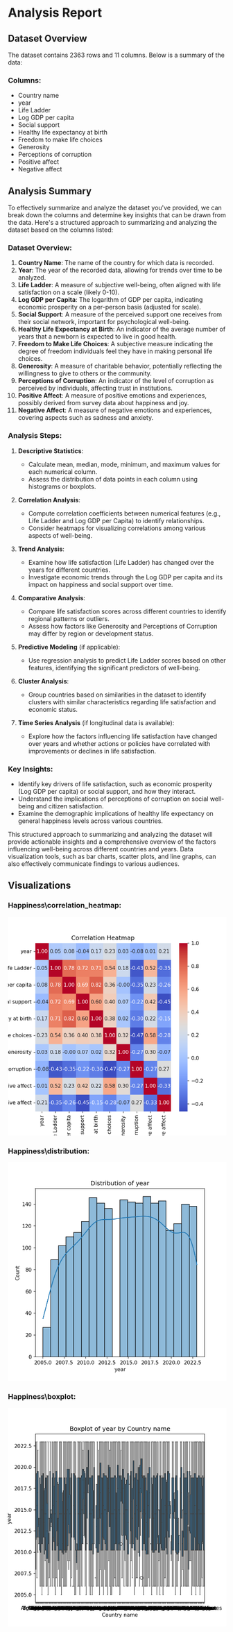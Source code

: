 # **Analysis Report**

## **Dataset Overview**
The dataset contains 2363 rows and 11 columns. Below is a summary of the data:

### Columns:
- Country name
- year
- Life Ladder
- Log GDP per capita
- Social support
- Healthy life expectancy at birth
- Freedom to make life choices
- Generosity
- Perceptions of corruption
- Positive affect
- Negative affect

## **Analysis Summary**
To effectively summarize and analyze the dataset you've provided, we can break down the columns and determine key insights that can be drawn from the data. Here's a structured approach to summarizing and analyzing the dataset based on the columns listed:

### Dataset Overview:

1. **Country Name**: The name of the country for which data is recorded.
2. **Year**: The year of the recorded data, allowing for trends over time to be analyzed.
3. **Life Ladder**: A measure of subjective well-being, often aligned with life satisfaction on a scale (likely 0-10).
4. **Log GDP per Capita**: The logarithm of GDP per capita, indicating economic prosperity on a per-person basis (adjusted for scale).
5. **Social Support**: A measure of the perceived support one receives from their social network, important for psychological well-being.
6. **Healthy Life Expectancy at Birth**: An indicator of the average number of years that a newborn is expected to live in good health.
7. **Freedom to Make Life Choices**: A subjective measure indicating the degree of freedom individuals feel they have in making personal life choices.
8. **Generosity**: A measure of charitable behavior, potentially reflecting the willingness to give to others or the community.
9. **Perceptions of Corruption**: An indicator of the level of corruption as perceived by individuals, affecting trust in institutions.
10. **Positive Affect**: A measure of positive emotions and experiences, possibly derived from survey data about happiness and joy.
11. **Negative Affect**: A measure of negative emotions and experiences, covering aspects such as sadness and anxiety.

### Analysis Steps:

1. **Descriptive Statistics**:
   - Calculate mean, median, mode, minimum, and maximum values for each numerical column.
   - Assess the distribution of data points in each column using histograms or boxplots.

2. **Correlation Analysis**:
   - Compute correlation coefficients between numerical features (e.g., Life Ladder and Log GDP per Capita) to identify relationships.
   - Consider heatmaps for visualizing correlations among various aspects of well-being.

3. **Trend Analysis**:
   - Examine how life satisfaction (Life Ladder) has changed over the years for different countries.
   - Investigate economic trends through the Log GDP per capita and its impact on happiness and social support over time.

4. **Comparative Analysis**:
   - Compare life satisfaction scores across different countries to identify regional patterns or outliers.
   - Assess how factors like Generosity and Perceptions of Corruption may differ by region or development status.

5. **Predictive Modeling** (if applicable):
   - Use regression analysis to predict Life Ladder scores based on other features, identifying the significant predictors of well-being.

6. **Cluster Analysis**:
   - Group countries based on similarities in the dataset to identify clusters with similar characteristics regarding life satisfaction and economic status.

7. **Time Series Analysis** (if longitudinal data is available):
   - Explore how the factors influencing life satisfaction have changed over years and whether actions or policies have correlated with improvements or declines in life satisfaction.

### Key Insights:

- Identify key drivers of life satisfaction, such as economic prosperity (Log GDP per capita) or social support, and how they interact.
- Understand the implications of perceptions of corruption on social well-being and citizen satisfaction.
- Examine the demographic implications of healthy life expectancy on general happiness levels across various countries.

This structured approach to summarizing and analyzing the dataset will provide actionable insights and a comprehensive overview of the factors influencing well-being across different countries and years. Data visualization tools, such as bar charts, scatter plots, and line graphs, can also effectively communicate findings to various audiences.

## **Visualizations**
### Happiness\correlation_heatmap:
![happiness\correlation_heatmap.png](happiness\correlation_heatmap.png)

### Happiness\distribution:
![happiness\distribution.png](happiness\distribution.png)

### Happiness\boxplot:
![happiness\boxplot.png](happiness\boxplot.png)

